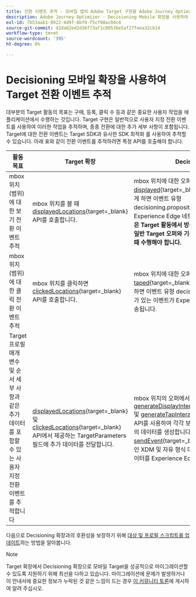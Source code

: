 ```yaml
---
title: 전환 이벤트 추적 - 모바일 앱의 Adobe Target 구현을 Adobe Journey Optimizer - Decisioning 확장으로 마이그레이션합니다.
description: Adobe Journey Optimizer - Decisioning Mobile 확장을 사용하여 Adobe Target 전환 이벤트를 추적하는 방법에 대해 알아봅니다
exl-id: 7b53aab1-0922-4d9f-8bf0-f5cf98ac04c4
source-git-commit: d2da62ed2d36f73af1c8053be5af27feea32cb14
workflow-type: tm+mt
source-wordcount: '395'
ht-degree: 0%

---
```


# Decisioning 모바일 확장을 사용하여 Target 전환 이벤트 추적

대부분의 Target 활동의 목표는 구매, 등록, 클릭 수 등과 같은 중요한 사용자 작업을 애플리케이션에서 수행하는 것입니다. Target 구현은 일반적으로 사용자 지정 전환 이벤트를 사용하여 이러한 작업을 추적하며, 종종 전환에 대한 추가 세부 사항이 포함됩니다. Target에 대한 전환 이벤트는 Target SDK과 유사한 SDK 최적화 를 사용하여 추적할 수 있습니다. 아래 표와 같이 전환 이벤트를 추적하려면 특정 API를 호출해야 합니다.

| 활동 목표 | Target 확장 | Decisioning 확장 |
|---|---|---|
| mbox 위치(범위)에 대한 보기 전환 이벤트 추적 | mbox 위치를 볼 때 [displayedLocations](https://developer.adobe.com/client-sdks/solution/adobe-target/api-reference/#displayedlocations){target=_blank} API를 호출합니다. | mbox 위치에 대한 오퍼를 볼 때 [displayed](https://developer.adobe.com/client-sdks/edge/adobe-journey-optimizer-decisioning/#proposition-tracking-using-direct-offer-class-methods){target=_blank} API를 호출합니다. 이렇게 하면 이벤트 유형 decisioning.propositionDisplay가 있는 이벤트가 Experience Edge 네트워크로 전송됩니다. **이 작업은 Target 활동에서 방문자를 늘리는 데 필수적이며 일반 Target 오퍼와 기본 Target 오퍼를 모두 제공할 때 수행해야 합니다.** |
| mbox 위치(범위)에 대한 클릭 전환 이벤트 추적 | mbox 위치를 클릭하면 [clickedLocations](https://developer.adobe.com/client-sdks/solution/adobe-target/api-reference/#displayedlocations){target=_blank} API를 호출합니다. | mbox 위치에 대한 오퍼를 클릭하면 [taped](https://developer.adobe.com/client-sdks/edge/adobe-journey-optimizer-decisioning/#proposition-tracking-using-direct-offer-class-methods){target=_blank} API를 호출합니다. 이렇게 하면 이벤트 유형 decisioning.propositionInteract가 있는 이벤트가 Experience Edge 네트워크로 전송됩니다. |
| Target 프로필 매개 변수 및 순서 세부 사항과 같은 추가 데이터를 포함할 수 있는 사용자 지정 전환 이벤트를 추적합니다 | [displayedLocations](https://developer.adobe.com/client-sdks/solution/adobe-target/api-reference/#displayedlocations){target=_blank} 및 [clickedLocations](https://developer.adobe.com/client-sdks/solution/adobe-target/api-reference/#displayedlocations){target=_blank} API에서 제공하는 TargetParameters 필드에 추가 데이터를 전달합니다. | mbox 위치의 오퍼에서 사용할 수 있는 공용 메서드 [generateDisplayInteractionXdm](https://developer.adobe.com/client-sdks/edge/adobe-journey-optimizer-decisioning/#proposition-tracking-using-edge-extension-api){target=_blank} 및 [generateTapInteractionXdm](https://developer.adobe.com/client-sdks/edge/adobe-journey-optimizer-decisioning/#proposition-tracking-using-edge-extension-api){target=_blank} API를 사용하여 각각 보기 및 클릭에 대한 XDM 형식의 데이터를 생성합니다. 그런 다음 Edge SDK [sendEvent](https://developer.adobe.com/client-sdks/edge/edge-network/api-reference/#sendevent){target=_blank} API를 호출하여 추가적인 XDM 및 자유 형식 데이터와 함께 이 추적 XDM 데이터를 Experience Edge 네트워크에 보냅니다. |


다음으로 Decisioning 확장과의 호환성을 보장하기 위해 [대상 및 프로필 스크립트를 업데이트](update-audiences.md)하는 방법을 알아봅니다.

>[!NOTE]
>
>Target 확장에서 Decisioning 확장으로 모바일 Target을 성공적으로 마이그레이션할 수 있도록 지원하기 위해 최선을 다하고 있습니다. 마이그레이션에 문제가 발생하거나 이 안내서에 중요한 정보가 누락된 것 같은 느낌이 드는 경우 [이 커뮤니티 토론](https://experienceleaguecommunities.adobe.com/t5/adobe-experience-platform-data/tutorial-discussion-migrate-target-from-at-js-to-web-sdk/m-p/575587?profile.language=ko#M463)에 게시하여 알려 주십시오.
